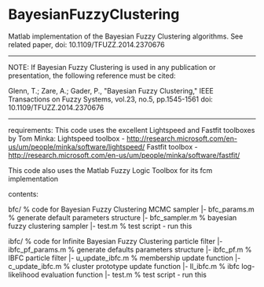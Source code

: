 # BayesianFuzzyClustering
Matlab implementation of the Bayesian Fuzzy Clustering algorithms.  See related paper, doi: 10.1109/TFUZZ.2014.2370676

***
NOTE: If Bayesian Fuzzy Clustering is used in any publication or presentation, the following reference must be cited:

Glenn, T.; Zare, A.; Gader, P., "Bayesian Fuzzy Clustering," IEEE Transactions on Fuzzy Systems, vol.23, no.5, pp.1545-1561
doi: 10.1109/TFUZZ.2014.2370676
***

requirements:
 This code uses the excellent Lightspeed and Fastfit toolboxes by Tom Minka:
   Lightspeed toolbox - http://research.microsoft.com/en-us/um/people/minka/software/lightspeed/
   Fastfit toolbox - http://research.microsoft.com/en-us/um/people/minka/software/fastfit/

 This code also uses the Matlab Fuzzy Logic Toolbox for its fcm implementation

contents:

bfc/  % code for Bayesian Fuzzy Clustering MCMC sampler
|- bfc_params.m   % generate default parameters structure
|- bfc_sampler.m  % bayesian fuzzy clustering sampler
|- test.m         % test script - run this

ibfc/ % code for Infinite Bayesian Fuzzy Clustering particle filter
|- ibfc_pf_params.m % generate defaults parameters structure
|- ibfc_pf.m        % IBFC particle filter
|- u_update_ibfc.m  % membership update function
|- c_update_ibfc.m  % cluster prototype update function
|- ll_ibfc.m        % ibfc log-likelihood evaluation function
|- test.m           % test script - run this

